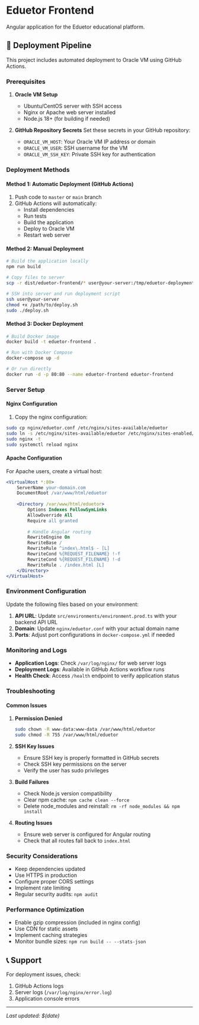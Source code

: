 # Eduetor Frontend

Angular application for the Eduetor educational platform.

## 🚀 Deployment Pipeline

This project includes automated deployment to Oracle VM using GitHub Actions.

### Prerequisites

1. **Oracle VM Setup**
   - Ubuntu/CentOS server with SSH access
   - Nginx or Apache web server installed
   - Node.js 18+ (for building if needed)

2. **GitHub Repository Secrets**
   Set these secrets in your GitHub repository:
   - `ORACLE_VM_HOST`: Your Oracle VM IP address or domain
   - `ORACLE_VM_USER`: SSH username for the VM
   - `ORACLE_VM_SSH_KEY`: Private SSH key for authentication

### Deployment Methods

#### Method 1: Automatic Deployment (GitHub Actions)

1. Push code to `master` or `main` branch
2. GitHub Actions will automatically:
   - Install dependencies
   - Run tests
   - Build the application
   - Deploy to Oracle VM
   - Restart web server

#### Method 2: Manual Deployment

```bash
# Build the application locally
npm run build

# Copy files to server
scp -r dist/eduetor-frontend/* user@your-server:/tmp/eduetor-deployment/

# SSH into server and run deployment script
ssh user@your-server
chmod +x /path/to/deploy.sh
sudo ./deploy.sh
```

#### Method 3: Docker Deployment

```bash
# Build Docker image
docker build -t eduetor-frontend .

# Run with Docker Compose
docker-compose up -d

# Or run directly
docker run -d -p 80:80 --name eduetor-frontend eduetor-frontend
```

### Server Setup

#### Nginx Configuration

1. Copy the nginx configuration:
```bash
sudo cp nginx/eduetor.conf /etc/nginx/sites-available/eduetor
sudo ln -s /etc/nginx/sites-available/eduetor /etc/nginx/sites-enabled/
sudo nginx -t
sudo systemctl reload nginx
```

#### Apache Configuration

For Apache users, create a virtual host:
```apache
<VirtualHost *:80>
    ServerName your-domain.com
    DocumentRoot /var/www/html/eduetor
    
    <Directory /var/www/html/eduetor>
        Options Indexes FollowSymLinks
        AllowOverride All
        Require all granted
        
        # Handle Angular routing
        RewriteEngine On
        RewriteBase /
        RewriteRule ^index\.html$ - [L]
        RewriteCond %{REQUEST_FILENAME} !-f
        RewriteCond %{REQUEST_FILENAME} !-d
        RewriteRule . /index.html [L]
    </Directory>
</VirtualHost>
```

### Environment Configuration

Update the following files based on your environment:

1. **API URL**: Update `src/environments/environment.prod.ts` with your backend API URL
2. **Domain**: Update `nginx/eduetor.conf` with your actual domain name
3. **Ports**: Adjust port configurations in `docker-compose.yml` if needed

### Monitoring and Logs

- **Application Logs**: Check `/var/log/nginx/` for web server logs
- **Deployment Logs**: Available in GitHub Actions workflow runs
- **Health Check**: Access `/health` endpoint to verify application status

### Troubleshooting

#### Common Issues

1. **Permission Denied**
   ```bash
   sudo chown -R www-data:www-data /var/www/html/eduetor
   sudo chmod -R 755 /var/www/html/eduetor
   ```

2. **SSH Key Issues**
   - Ensure SSH key is properly formatted in GitHub secrets
   - Check SSH key permissions on the server
   - Verify the user has sudo privileges

3. **Build Failures**
   - Check Node.js version compatibility
   - Clear npm cache: `npm cache clean --force`
   - Delete node_modules and reinstall: `rm -rf node_modules && npm install`

4. **Routing Issues**
   - Ensure web server is configured for Angular routing
   - Check that all routes fall back to `index.html`

### Security Considerations

- Keep dependencies updated
- Use HTTPS in production
- Configure proper CORS settings
- Implement rate limiting
- Regular security audits: `npm audit`

### Performance Optimization

- Enable gzip compression (included in nginx config)
- Use CDN for static assets
- Implement caching strategies
- Monitor bundle sizes: `npm run build -- --stats-json`

## 📞 Support

For deployment issues, check:
1. GitHub Actions logs
2. Server logs (`/var/log/nginx/error.log`)
3. Application console errors

---

*Last updated: $(date)*
